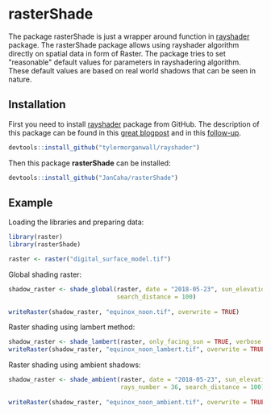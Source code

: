 # rasterShade

The package rasterShade is just a wrapper around function in [rayshader](https://github.com/tylermorganwall/rayshader) package. The rasterShade package allows using rayshader algorithm directly on spatial data in form of Raster. The package tries to set "reasonable" default values for parameters in rayshadering algorithm. These default values are based on real world shadows that can be seen in nature.

## Installation

First you need to install [rayshader](https://github.com/tylermorganwall/rayshader) package from GitHub. The description of this package can be found in this [great blogpost](http://www.tylermw.com/throwing-shade/) and in this [follow-up](http://www.tylermw.com/making-beautiful-maps/).

``` r
devtools::install_github("tylermorganwall/rayshader")
```

Then this package **rasterShade** can be installed:

``` r
devtools::install_github("JanCaha/rasterShade")
```

## Example

Loading the libraries and preparing data:

``` r
library(raster)
library(rasterShade)

raster <- raster("digital_surface_model.tif")
```

Global shading raster:

``` r
shadow_raster <- shade_global(raster, date = "2018-05-23", sun_elevation = "noon", 
                              search_distance = 100)
                              
writeRaster(shadow_raster, "equinox_noon.tif", overwrite = TRUE)
```

Raster shading using lambert method:

``` r
shadow_raster <- shade_lambert(raster, only_facing_sun = TRUE, verbose = TRUE)
writeRaster(shadow_raster, "equinox_noon_lambert.tif", overwrite = TRUE)
```

Raster shading using ambient shadows:

``` r
shadow_raster <- shade_ambient(raster, date = "2018-05-23", sun_elevation = "noon", 
                               rays_number = 36, search_distance = 100)
                               
writeRaster(shadow_raster, "equinox_noon_ambient.tif", overwrite = TRUE)
```

